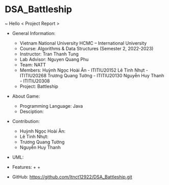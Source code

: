 # DSA_Battleship
~ Hello
< Project Report >
- General Information:
	+ Vietnam National University HCMC – International University
	+ Course: Algorithms & Data Structures (Semester 2, 2022-2023)
	+ Instructor: Tran Thanh Tung
	+ Lab Advisor: Nguyen Quang Phu
	+ Team: NATT
	+ Members: 
		Huỳnh Ngọc Hoài Ân - ITITIU20152
   	 	Lê Tinh Nhựt - ITITIU20268
    		Trương Quang Tường - ITITIU20130
    		Nguyễn Huy Thanh - ITITIU20308
	+ Project: Battleship
- About Game:
	+ Programming Language: Java
	+ Desciption: 
	
- Contribution:
  + Huỳnh Ngọc Hoài Ân:
  + Lê Tinh Nhựt:
  + Trương Quang Tường		
  + Nguyễn Huy Thanh		

- UML:
  
- Features: 
	+ 
  + 
- GitHub: https://github.com/ltnct12922/DSA_Battleship.git
